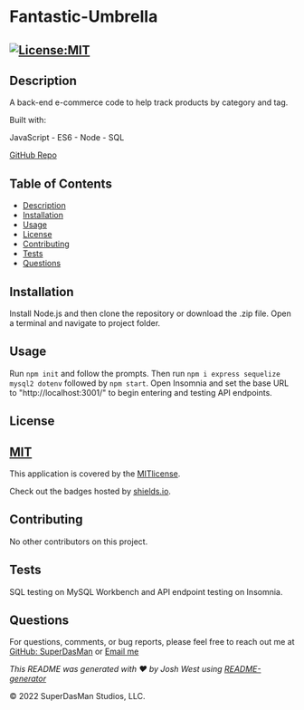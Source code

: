# Fantastic-Umbrella

## [![License:MIT](https://img.shields.io/badge/License-MIT-aqua)](https://opensource.org/licenses/MIT)

## Description

A back-end e-commerce code to help track products by category and tag.

Built with:

JavaScript - ES6 - Node - SQL

[GitHub Repo](https://github.com/SuperDasMan/Fantastic-Umbrella/)

## Table of Contents

- [Description](#description)
- [Installation](#installation)
- [Usage](#usage)
- [License](#license)
- [Contributing](#contributing)
- [Tests](#tests)
- [Questions](#questions)

## Installation

Install Node.js and then clone the repository or download the .zip file. Open a terminal and navigate to project folder.

## Usage

Run `npm init` and follow the prompts. Then run `npm i express sequelize mysql2 dotenv` followed by `npm start`. Open Insomnia and set the base URL to "http://localhost:3001/" to begin entering and testing API endpoints.

## License

## [MIT](#license)

This application is covered by the [MITlicense](<[![MIT]](https://opensource.org/licenses/MIT)>).

Check out the badges hosted by [shields.io](https://shields.io/).

## Contributing

No other contributors on this project.

## Tests

SQL testing on MySQL Workbench and API endpoint testing on Insomnia.

## Questions

For questions, comments, or bug reports, please feel free to reach out me at [GitHub: SuperDasMan](https://github.com/SuperDasMan) or [Email me](mailto:bigdaddydas@gmail.com)

_This README was generated with ❤️ by Josh West using [README-generator](https://github.com/SuperDasMan/README-Generator)_

&copy; 2022 SuperDasMan Studios, LLC.

